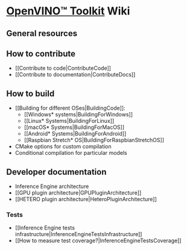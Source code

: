 # [OpenVINO™ Toolkit](https://01.org/openvinotoolkit) Wiki

## General resources

## How to contribute

* [[Contribute to code|ContributeCode]]
* [[Contribute to documentation|ContributeDocs]]

## How to build

* [[Building for different OSes|BuildingCode]]:
  * [[Windows* systems|BuildingForWindows]]
  * [[Linux* Systems|BuildingForLinux]]
  * [[macOS* Systems|BuildingForMacOS]]
  * [[Android* Systems|BuildingForAndroid]]
  * [[Raspbian Stretch* OS|BuildingForRaspbianStretchOS]]
* CMake options for custom compilation
* Conditional compilation for particular models

## Developer documentation

* Inference Engine architecture
* [[GPU plugin architecture|GPUPluginArchitecture]]
* [[HETERO plugin architecture|HeteroPluginArchitecture]]

### Tests

* [[Inference Engine tests infrastructure|InferenceEngineTestsInfrastructure]]
* [[How to measure test coverage?|InferenceEngineTestsCoverage]]
